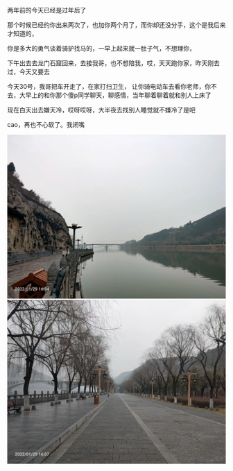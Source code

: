 两年前的今天已经是过年后了

那个时候已经约你出来两次了，也加你两个月了，而你却还没分手，这个是我后来才知道的，

你是多大的勇气谈着骑驴找马的，一早上起来就一肚子气，不想理你，

下午出去去龙门石窟回来，去接我哥，也不想陪我，哎，天天跑你家，昨天刚去过，今天又要去


今天30号，我哥把车开走了，在家打扫卫生，
让你骑电动车去看你老师，你不去，大早上的和你那个傻p同学聊天，聊感情，当年聊着聊着就和别人上床了


现在白天出去嫌天冷，哎呀哎呀，大半夜去找别人睡觉就不嫌冷了是吧

cao，再也不心软了。我闭嘴


![](../../img/6904315-424fa6abe07fcd70.jpg)
![](../../img/6904315-fcf23108042e6b47.jpg)
